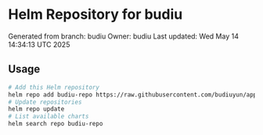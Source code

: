 # Helm Repository for budiu
Generated from branch: budiu
Owner: budiu
Last updated: Wed May 14 14:34:13 UTC 2025

## Usage
```bash
# Add this Helm repository
helm repo add budiu-repo https://raw.githubusercontent.com/budiuyun/appStore/helm-budiu/
# Update repositories
helm repo update
# List available charts
helm search repo budiu-repo
```
